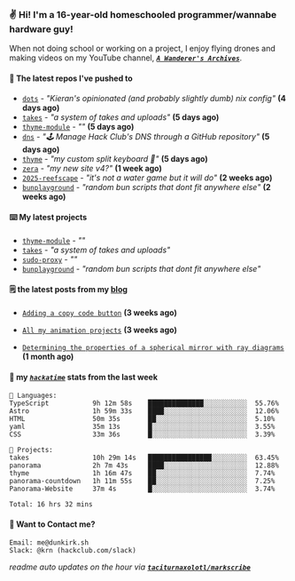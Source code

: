 ### ✌️ Hi! I'm a 16-year-old homeschooled programmer/wannabe hardware guy!

When not doing school or working on a project, I enjoy flying drones and making videos on my YouTube channel, [**_`A Wanderer's Archives`_**](https://youtube.com/@wanderer.archives).

#### 👷 The latest repos I've pushed to

- [`dots`](https://github.com/taciturnaxolotl/dots) - _"Kieran's opinionated (and probably slightly dumb) nix config"_ **(4 days ago)**
- [`takes`](https://github.com/taciturnaxolotl/takes) - _"a system of takes and uploads"_ **(5 days ago)**
- [`thyme-module`](https://github.com/taciturnaxolotl/thyme-module) - _""_ **(5 days ago)**
- [`dns`](https://github.com/hackclub/dns) - _"🕹 Manage Hack Club's DNS through a GitHub repository"_ **(5 days ago)**
- [`thyme`](https://github.com/taciturnaxolotl/thyme) - _"my custom split keyboard 🫶"_ **(5 days ago)**
- [`zera`](https://github.com/taciturnaxolotl/zera) - _"my new site v4?"_ **(1 week ago)**
- [`2025-reefscape`](https://github.com/df1317/2025-reefscape) - _"it's not a water game but it will do"_ **(2 weeks ago)**
- [`bunplayground`](https://github.com/taciturnaxolotl/bunplayground) - _"random bun scripts that dont fit anywhere else"_ **(2 weeks ago)**

#### ⌨️ My latest projects

- [`thyme-module`](https://github.com/taciturnaxolotl/thyme-module) - _""_
- [`takes`](https://github.com/taciturnaxolotl/takes) - _"a system of takes and uploads"_
- [`sudo-proxy`](https://github.com/taciturnaxolotl/sudo-proxy) - _""_
- [`bunplayground`](https://github.com/taciturnaxolotl/bunplayground) - _"random bun scripts that dont fit anywhere else"_

#### 🗒️ the latest posts from my [blog](https://dunkirk.sh)

- [`Adding a copy code button`](https://dunkirk.sh/blog/adding-a-copy-button/) **(3 weeks ago)**

- [`All my animation projects`](https://dunkirk.sh/blog/my-animations/) **(3 weeks ago)**

- [`Determining the properties of a spherical mirror with ray diagrams`](https://dunkirk.sh/blog/spherical-ray-diagrams/) **(1 month ago)**



#### 📡 my [_`hackatime`_](https://waka.hackclub.com) stats from the last week

```text
💾 Languages:
TypeScript           9h 12m 58s    ██████████████░░░░░░░░░░░  55.76%
Astro                1h 59m 33s    ████░░░░░░░░░░░░░░░░░░░░░  12.06%
HTML                 50m 35s       ██░░░░░░░░░░░░░░░░░░░░░░░  5.10%
yaml                 35m 13s       █░░░░░░░░░░░░░░░░░░░░░░░░  3.55%
CSS                  33m 36s       █░░░░░░░░░░░░░░░░░░░░░░░░  3.39%

💼 Projects:
takes                10h 29m 14s   ████████████████░░░░░░░░░  63.45%
panorama             2h 7m 43s     ████░░░░░░░░░░░░░░░░░░░░░  12.88%
thyme                1h 16m 47s    ██░░░░░░░░░░░░░░░░░░░░░░░  7.74%
panorama-countdown   1h 11m 55s    ██░░░░░░░░░░░░░░░░░░░░░░░  7.25%
Panorama-Website     37m 4s        █░░░░░░░░░░░░░░░░░░░░░░░░  3.74%

Total: 16 hrs 32 mins
```

#### 📮 Want to Contact me?

```text
Email: me@dunkirk.sh
Slack: @krn (hackclub.com/slack)
```

_readme auto updates on the hour via [**`taciturnaxolotl/markscribe`**](https://github.com/taciturnaxolotl/markscribe)_
